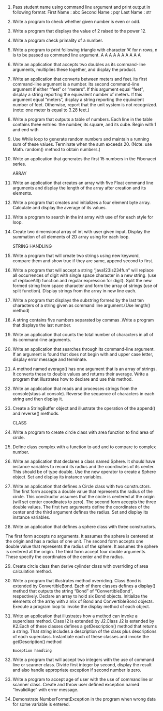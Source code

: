 1.	Pass student name using command line argument and print output in following format:     First Name : abc
                Second Name : pqr
                Last Name : str
                
2.	Write a program to check whether given number is even or odd.

3.	Write a program that displays the value of 2 raised to the power 12.

4.	Write a program check primality of a number.

5.	Write a program to print following triangle with character ‘A’ for n rows, n is to be passed as command line argument.
A A A A
A A A
A A
A

6.	Write an application that accepts two doubles as its command-line arguments, multiplies these together, and display the product.

7.	Write an application that converts between meters and feet. its first command-line argument is a number. Its second command-line argument if either “feet” or “meters”. If this argument equal “feet”, display a string reporting the equivalent number of meters. If this argument equal “meters”, display a string reporting the equivalent number of feet. Otherwise, report that the unit system is not recognized. (note: one meter is equal to 3.28 feet.)

8.	Write a program that outputs a table of numbers. Each line in the table contains three entries: the number, its square, and its cube. Begin with 1 and end with 

9.	Use While loop to generate random numbers and maintain a running sum of these values. Terminate when the sum exceeds 20. (Note: use Math. random() method to obtain numbers.)

10.	Write an application that generates the first 15 numbers in the Fibonacci series.

	ARRAY
  
11.	Write an application that creates an array with five Float command line arguments and display the length of the array after creation and its elements.

12.	Write a program that creates and initializes a four element byte array. Calculate and display the average of its values.

13.	Write a program to search in the int array with use of for each style for loop.

14.	Create two dimensional array of int with user given input. Display the summation of all elements of 2D array using for each loop.

	STRING HANDLING
  
15.	Write a program that will create two strings using new keyword, compare them and show true if they are same, append second to first.

16.	Write a program that will accept a string “java123is234fun” will replace all occurrences of digit with single space character in a new string. (use of replaceAll() function and regular expression for digit). Split the new formed string from space character and form the array of strings (use of split function). Display strings from the array in new line each. 

17.	Write a program that displays the substring formed by the last ten characters of a string given as command line argument.(Use length() method)

18.	A string contains five numbers separated by commas .Write a program that displays the last number.

19.	Write an application that counts the total number of characters in all of its command-line arguments.

20.	Write an application that searches through its command-line argument. If an argument is found that does not begin with and upper case letter, display error message and terminate.

21.	A method named average() has one argument that is an array of strings. It converts these to double values and returns their average. Write a program that illustrates how to declare and use this method.

22.	Write an application that reads and processes strings from the console(stays at console). Reverse the sequence of characters in each string and then display it.

23.	Create a StringBuffer object and illustrate the operation of the append() and reverse() methods.

	CLASS
  
24.	Write a program to create circle class with area function to find area of circle.

25.	Define class complex with a function to add and to compare to complex number.

26.	Write an application that declares a class named Sphere. It should have instance variables to record its radius and the coordinates of its center. This should be of type double. Use the new operator to create a Sphere object. Set and display its instance variables.

27.	Write an application that defines a Circle class with two constructors. The first form accepts a double value that represents the radius of the circle. This constructor assumes that the circle is centered at the origin (will set center coordinates to zero). The second form accepts the three double values. The first two arguments define the coordinates of the center and the third argument defines the radius. Set and display its instance variables.

28.	Write an application that defines a sphere class with three constructors.

The first form accepts no arguments. It assumes the sphere is centered at the origin and has a radius of one unit. The second form accepts one double value that represents the radius of the sphere. It assumes the sphere is centered at the origin. The third form accept four double arguments. These specify the coordinates of the center and the radius.

29.	Create circle class then derive cylinder class with overriding of  area calculation method.

30.	Write a program that illustrates method overriding. Class Bond is extended by ConvertibleBond. Each of there classes defines a display() method that outputs the string “Bond” of “ConvertibleBond”, respectively. Declare an array to hold six Bond objects. Initialize the elements of the array with a mix of Bond and ConvertibleBond objects. Execute a program loop to invoke the display method of each object.

31.	Write an application that illustrates how a method can invoke a superclass method. Class I2 is extended by J2.Class J2 is extended by K2.Each of these classes defines a getDescription() method that returns a string. That string includes a description of the class plus descriptions of each superclass. Instantiate each of these classes and invoke the getDescription() method

		Exception handling
    
32.	Write a program that will accept two integers with the use of command line or scanner class. Divide first integer by second, display the result and also handle appropriate exception if second number is zero.

33.	Write a program to accept age of user with the use of commandline or scanner class. Create and throw user defined exception named “InvalidAge” with error message.

34.	Demonstrate NumberFormatException in the program when wrong data for some variable is entered.

